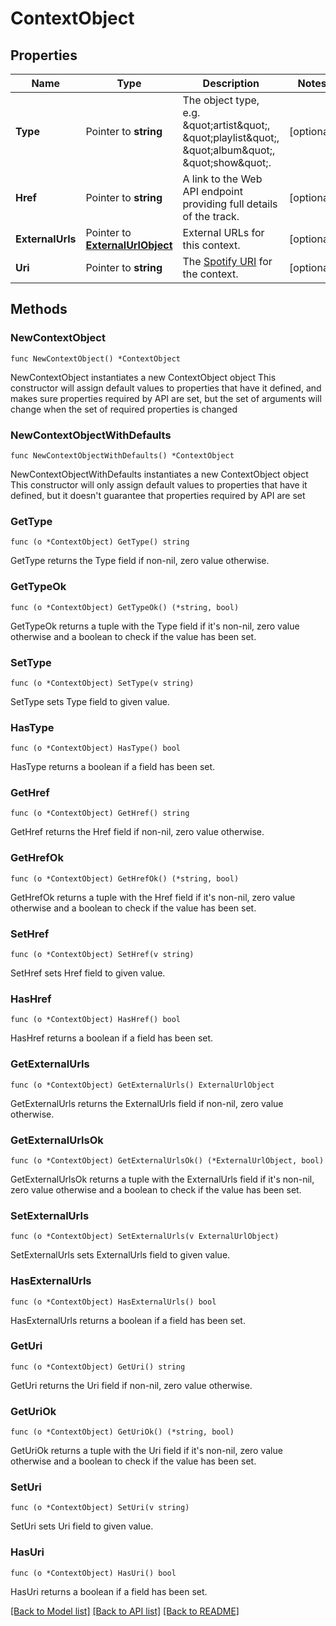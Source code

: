 # ContextObject

## Properties

Name | Type | Description | Notes
------------ | ------------- | ------------- | -------------
**Type** | Pointer to **string** | The object type, e.g. \&quot;artist\&quot;, \&quot;playlist\&quot;, \&quot;album\&quot;, \&quot;show\&quot;.  | [optional] 
**Href** | Pointer to **string** | A link to the Web API endpoint providing full details of the track. | [optional] 
**ExternalUrls** | Pointer to [**ExternalUrlObject**](ExternalUrlObject.md) | External URLs for this context. | [optional] 
**Uri** | Pointer to **string** | The [Spotify URI](/documentation/web-api/concepts/spotify-uris-ids) for the context.  | [optional] 

## Methods

### NewContextObject

`func NewContextObject() *ContextObject`

NewContextObject instantiates a new ContextObject object
This constructor will assign default values to properties that have it defined,
and makes sure properties required by API are set, but the set of arguments
will change when the set of required properties is changed

### NewContextObjectWithDefaults

`func NewContextObjectWithDefaults() *ContextObject`

NewContextObjectWithDefaults instantiates a new ContextObject object
This constructor will only assign default values to properties that have it defined,
but it doesn't guarantee that properties required by API are set

### GetType

`func (o *ContextObject) GetType() string`

GetType returns the Type field if non-nil, zero value otherwise.

### GetTypeOk

`func (o *ContextObject) GetTypeOk() (*string, bool)`

GetTypeOk returns a tuple with the Type field if it's non-nil, zero value otherwise
and a boolean to check if the value has been set.

### SetType

`func (o *ContextObject) SetType(v string)`

SetType sets Type field to given value.

### HasType

`func (o *ContextObject) HasType() bool`

HasType returns a boolean if a field has been set.

### GetHref

`func (o *ContextObject) GetHref() string`

GetHref returns the Href field if non-nil, zero value otherwise.

### GetHrefOk

`func (o *ContextObject) GetHrefOk() (*string, bool)`

GetHrefOk returns a tuple with the Href field if it's non-nil, zero value otherwise
and a boolean to check if the value has been set.

### SetHref

`func (o *ContextObject) SetHref(v string)`

SetHref sets Href field to given value.

### HasHref

`func (o *ContextObject) HasHref() bool`

HasHref returns a boolean if a field has been set.

### GetExternalUrls

`func (o *ContextObject) GetExternalUrls() ExternalUrlObject`

GetExternalUrls returns the ExternalUrls field if non-nil, zero value otherwise.

### GetExternalUrlsOk

`func (o *ContextObject) GetExternalUrlsOk() (*ExternalUrlObject, bool)`

GetExternalUrlsOk returns a tuple with the ExternalUrls field if it's non-nil, zero value otherwise
and a boolean to check if the value has been set.

### SetExternalUrls

`func (o *ContextObject) SetExternalUrls(v ExternalUrlObject)`

SetExternalUrls sets ExternalUrls field to given value.

### HasExternalUrls

`func (o *ContextObject) HasExternalUrls() bool`

HasExternalUrls returns a boolean if a field has been set.

### GetUri

`func (o *ContextObject) GetUri() string`

GetUri returns the Uri field if non-nil, zero value otherwise.

### GetUriOk

`func (o *ContextObject) GetUriOk() (*string, bool)`

GetUriOk returns a tuple with the Uri field if it's non-nil, zero value otherwise
and a boolean to check if the value has been set.

### SetUri

`func (o *ContextObject) SetUri(v string)`

SetUri sets Uri field to given value.

### HasUri

`func (o *ContextObject) HasUri() bool`

HasUri returns a boolean if a field has been set.


[[Back to Model list]](../README.md#documentation-for-models) [[Back to API list]](../README.md#documentation-for-api-endpoints) [[Back to README]](../README.md)



